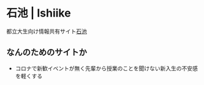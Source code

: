 # 石池 | Ishiike
都立大生向け情報共有サイト[石池](https://ishiike.herokuapp.com/)

## なんのためのサイトか
- コロナで新歓イベントが無く先輩から授業のことを聞けない新入生の不安感を軽くする
